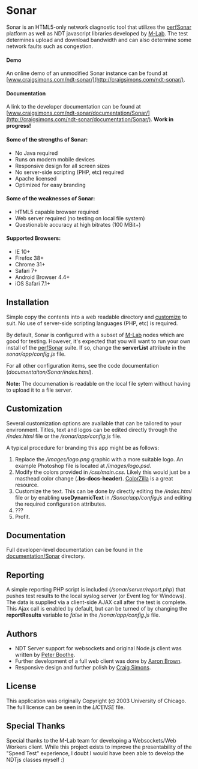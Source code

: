 # Sonar

Sonar is an HTML5-only network diagnostic tool that utilizes the [perfSonar](http://www.perfsonar.net/) platform as well as NDT javascript libraries developed by [M-Lab](http://www.measurementlab.net/). The test determines upload and download bandwidth and can also determine some network faults such as congestion.

#### Demo
An online demo of an unmodified Sonar instance can be found at [www.craigsimons.com/ndt-sonar/](http://craigsimons.com/ndt-sonar/).

#### Documentation
A link to the developer documentation can be found at [www.craigsimons.com/ndt-sonar/documentation/Sonar/](http://craigsimons.com/ndt-sonar/documentation/Sonar/). **Work in progress!**

#### Some of the strengths of Sonar:
- No Java required
- Runs on modern mobile devices
- Responsive design for all screen sizes
- No server-side scripting (PHP, etc) required
- Apache licensed
- Optimized for easy branding

#### Some of the weaknesses of Sonar:
- HTML5 capable browser required
- Web server required (no testing on local file system)
- Questionable accuracy at high bitrates (100 MBit+)

#### Supported Browsers:
- IE 10+
- Firefox 38+
- Chrome 31+
- Safari 7+
- Android Browser 4.4+
- iOS Safari 7.1+

## Installation

Simple copy the contents into a web readable directory and [customize](#customization) to suit. No use of server-side scripting languages (PHP, etc) is required.

By default, Sonar is configured with a subset of [M-Lab](http://www.measurementlab.net/) nodes which are good for testing. However, it's expected that you will want to run your own install of the [perfSonar](http://www.perfsonar.net/) suite. If so, change the **serverList** attribute in the *sonar/app/config.js* file.

For all other configuration items, see the code documentation (*documentaiton/Sonar/index.html*). 

**Note:** The documenation is readable on the local file sytem without having to upload it to a file server.

## Customization

Several customization options are available that can be tailored to your environment. Titles, text and logos can be edited directly through the */index.html* file or the */sonar/app/config.js* file.

A typical procedure for branding this app might be as follows:

1. Replace the */images/logo.png* graphic with a more suitable logo. An example Photoshop file is located at */images/logo.psd*.
2. Modify the colors provided in */css/main.css*. Likely this would just be a masthead color change (**.bs-docs-header**). [ColorZilla](http://www.colorzilla.com/gradient-editor/) is a great resource.
3. Customize the text. This can be done by directly editing the */index.html* file or by enabling **useDynamicText** in */Sonar/app/config.js* and editing the required configuration attributes.
4. ???
5. Profit.

## Documentation

Full developer-level documentation can be found in the [documentation/Sonar](documentation/Sonar) directory. 

## Reporting

A simple reporting PHP script is included (*/sonar/server/report.php*) that pushes test results to the local syslog server (or Event log for Windows). The data is supplied via a client-side AJAX call after the test is complete. This Ajax call is enabled by default, but can be turned of by changing the **reportResults** variable to *false* in the */sonar/app/config.js* file.

## Authors
* NDT Server support for websockets and original Node.js client was written by [Peter Boothe](mailto:pboothe@google.com).
* Further development of a full web client was done by [Aaron Brown](mailto:aaronmatthewbrown@gmail.com).
* Responsive design and further polish by [Craig Simons](mailto:craigsimons@sfu.ca).

## License
This application was originally Copyright (c) 2003 University of Chicago. The full license can be seen in the *LICENSE* file.

## Special Thanks
Special thanks to the M-Lab team for developing a Websockets/Web Workers client. While this project exists to improve the presentability of the "Speed Test" experience, I doubt I would have been able to develop the NDTjs classes myself :)